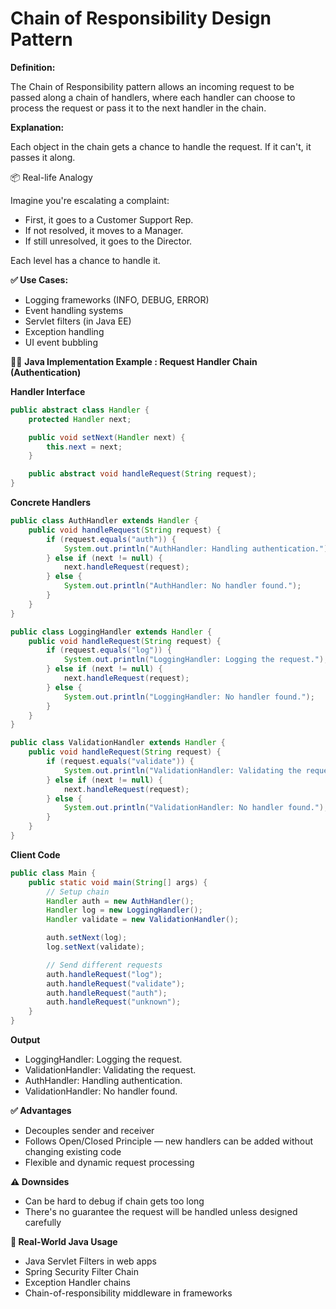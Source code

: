 # Chain of Responsibility Design Pattern

**Definition:**

The Chain of Responsibility pattern allows an incoming request to be passed along a chain of handlers, where each handler can choose to process the request or pass it to the next handler in the chain.

**Explanation:**

Each object in the chain gets a chance to handle the request. If it can't, it passes it along.

📦 Real-life Analogy

Imagine you're escalating a complaint:

- First, it goes to a Customer Support Rep.
- If not resolved, it moves to a Manager.
- If still unresolved, it goes to the Director.

Each level has a chance to handle it.

**✅ Use Cases:**  
- Logging frameworks (INFO, DEBUG, ERROR)
- Event handling systems
- Servlet filters (in Java EE)
- Exception handling
- UI event bubbling

👨‍💻 **Java Implementation Example : Request Handler Chain (Authentication)**

**Handler Interface**

```java
public abstract class Handler {
    protected Handler next;

    public void setNext(Handler next) {
        this.next = next;
    }

    public abstract void handleRequest(String request);
}
```

**Concrete Handlers**
```java
public class AuthHandler extends Handler {
    public void handleRequest(String request) {
        if (request.equals("auth")) {
            System.out.println("AuthHandler: Handling authentication.");
        } else if (next != null) {
            next.handleRequest(request);
        } else {
            System.out.println("AuthHandler: No handler found.");
        }
    }
}

public class LoggingHandler extends Handler {
    public void handleRequest(String request) {
        if (request.equals("log")) {
            System.out.println("LoggingHandler: Logging the request.");
        } else if (next != null) {
            next.handleRequest(request);
        } else {
            System.out.println("LoggingHandler: No handler found.");
        }
    }
}

public class ValidationHandler extends Handler {
    public void handleRequest(String request) {
        if (request.equals("validate")) {
            System.out.println("ValidationHandler: Validating the request.");
        } else if (next != null) {
            next.handleRequest(request);
        } else {
            System.out.println("ValidationHandler: No handler found.");
        }
    }
}
```

**Client Code**
```java
public class Main {
    public static void main(String[] args) {
        // Setup chain
        Handler auth = new AuthHandler();
        Handler log = new LoggingHandler();
        Handler validate = new ValidationHandler();

        auth.setNext(log);
        log.setNext(validate);

        // Send different requests
        auth.handleRequest("log");
        auth.handleRequest("validate");
        auth.handleRequest("auth");
        auth.handleRequest("unknown");
    }
}
```

**Output**
- LoggingHandler: Logging the request.
- ValidationHandler: Validating the request.
- AuthHandler: Handling authentication.
- ValidationHandler: No handler found.


**✅ Advantages**
- Decouples sender and receiver
- Follows Open/Closed Principle — new handlers can be added without changing existing code
- Flexible and dynamic request processing

**⚠️ Downsides**
- Can be hard to debug if chain gets too long
- There's no guarantee the request will be handled unless designed carefully

**🔄 Real-World Java Usage**
- Java Servlet Filters in web apps
- Spring Security Filter Chain
- Exception Handler chains
- Chain-of-responsibility middleware in frameworks
